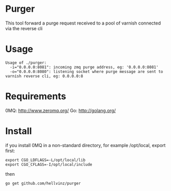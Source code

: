 Purger
======

This tool forward a purge request received to a pool of varnish connected via the reverse cli

Usage
=====

```
Usage of ./purger: 
  -i="0.0.0.0:8081": incoming zmq purge address, eg: '0.0.0.0:8081'                                 
  -o="0.0.0.0:8080": listening socket where purge message are sent to varnish reverse cli, eg: 0.0.0.0:8
```

Requirements
============

0MQ: http://www.zeromq.org/
Go: http://golang.org/

Install
=======

if you install 0MQ in a non-standard directory, for example /opt/local, export first:

```
export CGO_LDFLAGS=-L/opt/local/lib
export CGO_CFLAGS=-I/opt/local/include
```

then

`
go get github.com/hellvinz/purger
`
